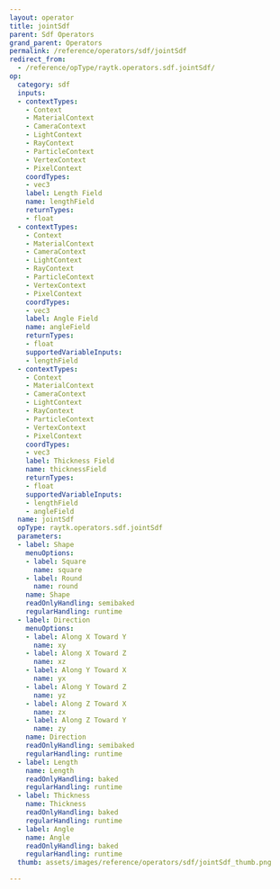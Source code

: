 ```yaml
---
layout: operator
title: jointSdf
parent: Sdf Operators
grand_parent: Operators
permalink: /reference/operators/sdf/jointSdf
redirect_from:
  - /reference/opType/raytk.operators.sdf.jointSdf/
op:
  category: sdf
  inputs:
  - contextTypes:
    - Context
    - MaterialContext
    - CameraContext
    - LightContext
    - RayContext
    - ParticleContext
    - VertexContext
    - PixelContext
    coordTypes:
    - vec3
    label: Length Field
    name: lengthField
    returnTypes:
    - float
  - contextTypes:
    - Context
    - MaterialContext
    - CameraContext
    - LightContext
    - RayContext
    - ParticleContext
    - VertexContext
    - PixelContext
    coordTypes:
    - vec3
    label: Angle Field
    name: angleField
    returnTypes:
    - float
    supportedVariableInputs:
    - lengthField
  - contextTypes:
    - Context
    - MaterialContext
    - CameraContext
    - LightContext
    - RayContext
    - ParticleContext
    - VertexContext
    - PixelContext
    coordTypes:
    - vec3
    label: Thickness Field
    name: thicknessField
    returnTypes:
    - float
    supportedVariableInputs:
    - lengthField
    - angleField
  name: jointSdf
  opType: raytk.operators.sdf.jointSdf
  parameters:
  - label: Shape
    menuOptions:
    - label: Square
      name: square
    - label: Round
      name: round
    name: Shape
    readOnlyHandling: semibaked
    regularHandling: runtime
  - label: Direction
    menuOptions:
    - label: Along X Toward Y
      name: xy
    - label: Along X Toward Z
      name: xz
    - label: Along Y Toward X
      name: yx
    - label: Along Y Toward Z
      name: yz
    - label: Along Z Toward X
      name: zx
    - label: Along Z Toward Y
      name: zy
    name: Direction
    readOnlyHandling: semibaked
    regularHandling: runtime
  - label: Length
    name: Length
    readOnlyHandling: baked
    regularHandling: runtime
  - label: Thickness
    name: Thickness
    readOnlyHandling: baked
    regularHandling: runtime
  - label: Angle
    name: Angle
    readOnlyHandling: baked
    regularHandling: runtime
  thumb: assets/images/reference/operators/sdf/jointSdf_thumb.png

---
```

